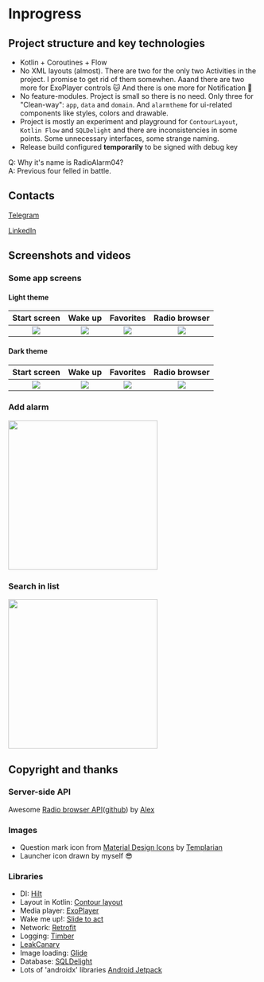 # Inprogress

## Project structure and key technologies

- Kotlin + Coroutines + Flow
- No XML layouts (almost). There are two for the only two Activities in the project. I promise to get rid of them somewhen. Aaand there are two more for ExoPlayer controls 🐱 And there is one more for Notification 🐶
- No feature-modules. Project is small so there is no need. Only three for "Clean-way": `app`, `data` and `domain`. And `alarmtheme` for ui-related components like styles, colors and drawable.
- Project is mostly an experiment and playground for `ContourLayout`, `Kotlin Flow` and `SQLDelight` and there are inconsistencies in some points. Some unnecessary interfaces, some strange naming.
- Release build configured **temporarily** to be signed with debug key

Q: Why it's name is RadioAlarm04?<br>
A: Previous four felled in battle.

## Contacts

[Telegram](https://t.me/pinq_punq)

[LinkedIn](https://www.linkedin.com/in/faserschreiber)

## Screenshots and videos

### Some app screens
#### Light theme
Start screen              | Wake up           | Favorites          | Radio browser  |
:------------------------:|:-----------------:|:------------------:|:--------------:|
![](https://user-images.githubusercontent.com/25702530/113482705-8a431200-94a8-11eb-9737-e7d67f9b9903.png)|![](https://user-images.githubusercontent.com/25702530/113483103-6d0f4300-94aa-11eb-8b2d-7bb391a109f6.png)|![](https://user-images.githubusercontent.com/25702530/113482756-c1192800-94a8-11eb-98ca-2d975d9548d1.png)|![](https://user-images.githubusercontent.com/25702530/113482918-7e0b8480-94a9-11eb-92fa-d9bc2ce2aed4.png)

#### Dark theme
Start screen              | Wake up           | Favorites          | Radio browser|
:------------------------:|:-----------------:|:------------------:|:------------:|
![](https://user-images.githubusercontent.com/25702530/113483170-bf506400-94aa-11eb-8477-3d4843abbe6a.png)|![](https://user-images.githubusercontent.com/25702530/113483452-21f62f80-94ac-11eb-9712-4ae5c0e8be6f.png)|![](https://user-images.githubusercontent.com/25702530/113483290-54535d00-94ab-11eb-9e5a-927cbc804e3d.gif)|![](https://user-images.githubusercontent.com/25702530/113483228-08a0b380-94ab-11eb-88f1-e162478bdc22.png)|

### Add alarm

<img src="https://user-images.githubusercontent.com/25702530/113482436-7054ff80-94a7-11eb-9072-78e196c99e5d.gif" width="300">

### Search in list

<img src="https://user-images.githubusercontent.com/25702530/113482625-2882a800-94a8-11eb-838e-11520b944532.gif" width="300">

## Copyright and thanks

### Server-side API
Awesome [Radio browser API](https://www.radio-browser.info)([github](https://github.com/segler-alex/radiobrowser-api-rust)) by [Alex](https://github.com/segler-alex)
### Images
- Question mark icon from [Material Design Icons](https://materialdesignicons.com) by [Templarian](https://twitter.com/Templarian)
- Launcher icon drawn by myself 😎
### Libraries
- DI: [Hilt](https://developer.android.com/training/dependency-injection/hilt-android)
- Layout in Kotlin: [Contour layout](https://github.com/cashapp/contour)
- Media player: [ExoPlayer](https://github.com/google/ExoPlayer)
- Wake me up!: [Slide to act](https://github.com/cortinico/slidetoact)
- Network: [Retrofit](https://github.com/square/retrofit)
- Logging: [Timber](https://github.com/JakeWharton/timber)
- [LeakCanary](https://github.com/square/leakcanary)
- Image loading: [Glide](https://github.com/bumptech/glide)
- Database: [SQLDelight](https://github.com/cashapp/sqldelight)
- Lots of 'androidx' libraries [Android Jetpack](https://developer.android.com/jetpack/androidx)
